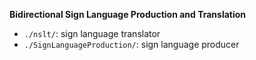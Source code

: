 **Bidirectional Sign Language Production and Translation**

- `./nslt/`: sign language translator
- `./SignLanguageProduction/`: sign language producer

